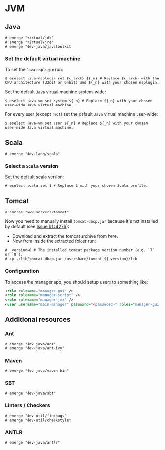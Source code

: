 # JVM

## Java

```ShellSession
# emerge "virtual/jdk"
# emerge "virtual/jre"
# emerge "dev-java/javatoolkit
```

### Set the default virtual machine

To set the `Java` `nsplugin` run:

```ShellSession
$ eselect java-nsplugin set ${_arch} ${_n} # Replace ${_arch} with the CPU architecture (32bit or 64bit) and ${_n} with your chosen nsplugin.
```

Set the default `Java` virtual machine system-wide:

```ShellSession
$ eselect java-vm set system ${_n} # Replace ${_n} with your chosen user-wide Java virtual machine.
```

For every user (except `root`) set the default `Java` virtual machine user-wide:

```ShellSession
$ eselect java-vm set user ${_n} # Replace ${_n} with your chosen user-wide Java virtual machine.
```

## Scala

```ShellSession
# emerge "dev-lang/scala"
```

### Select a `Scala` version

Set the default scala version:

```ShellSession
# eselect scala set 1 # Replace 1 with your chosen Scala profile.
```

## Tomcat

```ShellSession
# emerge "www-servers/tomcat"
```

Now you need to manually install `tomcat-dbcp.jar` because it's not installed by
default (see [Issue #144276](https://bugs.gentoo.org/show_bug.cgi?id=144276)):

* Download and extract the tomcat archive from [here](http://tomcat.apache.org).
* Now from inside the extracted folder run:

```ShellSession
# _version=8 # The installed tomcat package version number (e.g. `7` or `8`).
# cp ./lib/tomcat-dbcp.jar /usr/share/tomcat-${_version}/lib
```

### Configuration

To access the manager app, you should setup users to something like:

```XML
<role rolename="manager-gui" />
<role rolename="manager-script" />
<role rolename="manager-jmx" />
<user username="main-manager" password="<password>" roles="manager-gui,manager-script,manager-jmx" />
```

## Additional resources

### Ant

```ShellSession
# emerge "dev-java/ant"
# emerge "dev-java/ant-ivy"
```

### Maven

```ShellSession
# emerge "dev-java/maven-bin"
```

### SBT

```ShellSession
# emerge "dev-java/sbt"
```

### Linters / Checkers

```ShellSession
# emerge "dev-util/findbugs"
# emerge "dev-util/checkstyle"
```

### ANTLR

```ShellSession
# emerge "dev-java/antlr"
```
